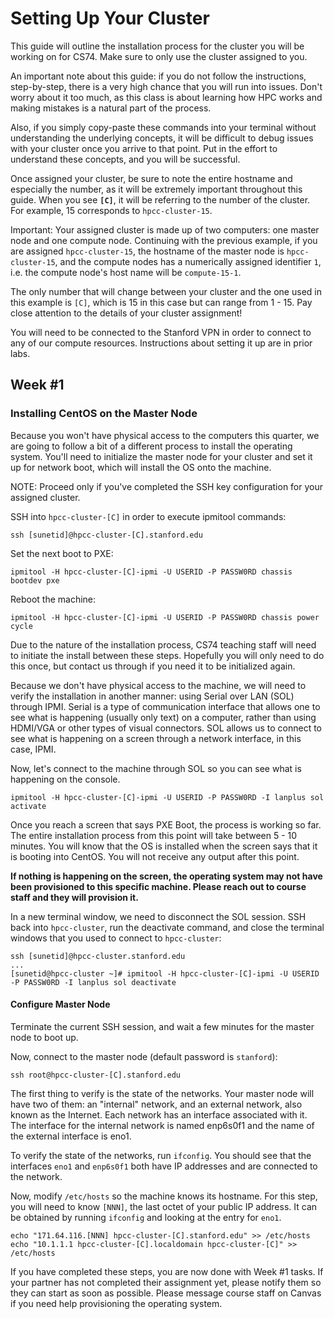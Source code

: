 # Setting Up Your Cluster

This guide will outline the installation process for the cluster you will be working on for CS74. Make sure to only use the cluster assigned to you.

An important note about this guide: if you do not follow the instructions, step-by-step, there is a very high chance that you will run into issues. Don't worry about it too much, as this class is about learning how HPC works and making mistakes is a natural part of the process.

Also, if you simply copy-paste these commands into your terminal without understanding the underlying concepts, it will be difficult to debug issues with your cluster once you arrive to that point. Put in the effort to understand these concepts, and you will be successful.

Once assigned your cluster, be sure to note the entire hostname and especially the number, as it will be extremely important throughout this guide. When you see **```[C]```**, it will be referring to the number of the cluster. For example, 15 corresponds to ```hpcc-cluster-15```.

Important: Your assigned cluster is made up of two computers: one master node and one compute node. Continuing with the previous example, if you are assigned ```hpcc-cluster-15```, the hostname of the master node is ```hpcc-cluster-15```, and the compute nodes has a numerically assigned identifier ```1```, i.e. the compute node's host name will be ```compute-15-1```.

The only number that will change between your cluster and the one used in this example is ```[C]```, which is 15 in this case but can range from 1 - 15. Pay close attention to the details of your cluster assignment!

You will need to be connected to the Stanford VPN in order to connect to any of our compute resources. Instructions about setting it up are in prior labs.

## Week #1

### Installing CentOS on the Master Node

Because you won't have physical access to the computers this quarter, we are going to follow a bit of a different process to install the operating system. You'll need to initialize the master node for your cluster and set it up for network boot, which will install the OS onto the machine.

NOTE: Proceed only if you've completed the SSH key configuration for your assigned cluster.

SSH into ```hpcc-cluster-[C]``` in order to execute ipmitool commands:

```
ssh [sunetid]@hpcc-cluster-[C].stanford.edu
```

Set the next boot to PXE:

```
ipmitool -H hpcc-cluster-[C]-ipmi -U USERID -P PASSW0RD chassis bootdev pxe
```

Reboot the machine:

```
ipmitool -H hpcc-cluster-[C]-ipmi -U USERID -P PASSW0RD chassis power cycle
```

Due to the nature of the installation process, CS74 teaching staff will need to initiate the install between these steps. Hopefully you will only need to do this once, but contact us through if you need it to be initialized again.

Because we don't have physical access to the machine, we will need to verify the installation in another manner: using Serial over LAN (SOL) through IPMI. Serial is a type of communication interface that allows one to see what is happening (usually only text) on a computer, rather than using HDMI/VGA or other types of visual connectors. SOL allows us to connect to see what is happening on a screen through a network interface, in this case, IPMI.

Now, let's connect to the machine through SOL so you can see what is happening on the console.

```
ipmitool -H hpcc-cluster-[C]-ipmi -U USERID -P PASSW0RD -I lanplus sol activate
```

Once you reach a screen that says PXE Boot, the process is working so far. The entire installation process from this point will take between 5 - 10 minutes. You will know that the OS is installed when the screen says that it is booting into CentOS. You will not receive any output after this point.

**If nothing is happening on the screen, the operating system may not have been provisioned to this specific machine. Please reach out to course staff and they will provision it.**

In a new terminal window, we need to disconnect the SOL session. SSH back into ```hpcc-cluster```, run the deactivate command, and close the terminal windows that you used to connect to ```hpcc-cluster```:

```
ssh [sunetid]@hpcc-cluster.stanford.edu
...
[sunetid@hpcc-cluster ~]# ipmitool -H hpcc-cluster-[C]-ipmi -U USERID -P PASSW0RD -I lanplus sol deactivate
```

#### Configure Master Node
Terminate the current SSH session, and wait a few minutes for the master node to boot up.

Now, connect to the master node (default password is ```stanford```):

```
ssh root@hpcc-cluster-[C].stanford.edu
```
The first thing to verify is the state of the networks. Your master node will have two of them: an "internal" network, and an external network, also known as the Internet. Each network has an interface associated with it. The interface for the internal network is named enp6s0f1 and the name of the external interface is eno1.

To verify the state of the networks, run ```ifconfig```. You should see that the interfaces ```eno1``` and ```enp6s0f1``` both have IP addresses and are connected to the network.

Now, modify ```/etc/hosts``` so the machine knows its hostname. For this step, you will need to know ```[NNN]```, the last octet of your public IP address. It can be obtained by running ```ifconfig``` and looking at the entry for ```eno1```.

```
echo "171.64.116.[NNN] hpcc-cluster-[C].stanford.edu" >> /etc/hosts
echo "10.1.1.1 hpcc-cluster-[C].localdomain hpcc-cluster-[C]" >> /etc/hosts
```

If you have completed these steps, you are now done with Week #1 tasks. If your partner has not completed their assignment yet, please notify them so they can start as soon as possible. Please message course staff on Canvas if you need help provisioning the operating system.
